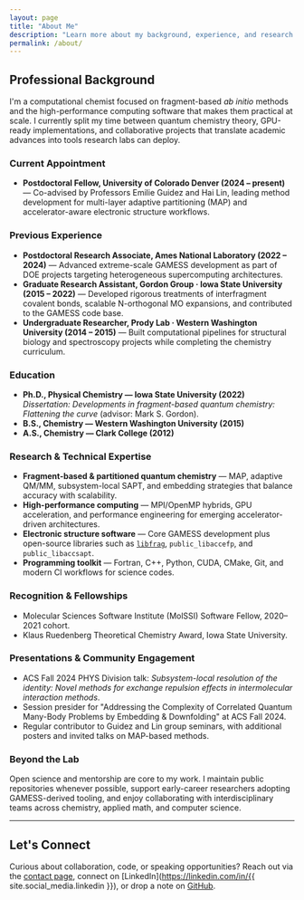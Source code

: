 ```yaml
---
layout: page
title: "About Me"
description: "Learn more about my background, experience, and research interests in computational chemistry"
permalink: /about/
---
```


## Professional Background

I'm a computational chemist focused on fragment-based *ab initio* methods and the high-performance computing software that makes them practical at scale. I currently split my time between quantum chemistry theory, GPU-ready implementations, and collaborative projects that translate academic advances into tools research labs can deploy.

### Current Appointment

- **Postdoctoral Fellow, University of Colorado Denver (2024 – present)** — Co-advised by Professors Emilie Guidez and Hai Lin, leading method development for multi-layer adaptive partitioning (MAP) and accelerator-aware electronic structure workflows.

### Previous Experience

- **Postdoctoral Research Associate, Ames National Laboratory (2022 – 2024)** — Advanced extreme-scale GAMESS development as part of DOE projects targeting heterogeneous supercomputing architectures.
- **Graduate Research Assistant, Gordon Group · Iowa State University (2015 – 2022)** — Developed rigorous treatments of interfragment covalent bonds, scalable N-orthogonal MO expansions, and contributed to the GAMESS code base.
- **Undergraduate Researcher, Prody Lab · Western Washington University (2014 – 2015)** — Built computational pipelines for structural biology and spectroscopy projects while completing the chemistry curriculum.

### Education

- **Ph.D., Physical Chemistry — Iowa State University (2022)**  
	*Dissertation:* *Developments in fragment-based quantum chemistry: Flattening the curve* (advisor: Mark S. Gordon).
- **B.S., Chemistry — Western Washington University (2015)**
- **A.S., Chemistry — Clark College (2012)**

### Research & Technical Expertise

- **Fragment-based & partitioned quantum chemistry** — MAP, adaptive QM/MM, subsystem-local SAPT, and embedding strategies that balance accuracy with scalability.
- **High-performance computing** — MPI/OpenMP hybrids, GPU acceleration, and performance engineering for emerging accelerator-driven architectures.
- **Electronic structure software** — Core GAMESS development plus open-source libraries such as [`libfrag`](https://github.com/brycewestheimer/libfrag), `public_libaccefp`, and `public_libaccsapt`.
- **Programming toolkit** — Fortran, C++, Python, CUDA, CMake, Git, and modern CI workflows for science codes.

### Recognition & Fellowships

- Molecular Sciences Software Institute (MolSSI) Software Fellow, 2020–2021 cohort.
- Klaus Ruedenberg Theoretical Chemistry Award, Iowa State University.

### Presentations & Community Engagement

- ACS Fall 2024 PHYS Division talk: *Subsystem-local resolution of the identity: Novel methods for exchange repulsion effects in intermolecular interaction methods*.
- Session presider for "Addressing the Complexity of Correlated Quantum Many-Body Problems by Embedding & Downfolding" at ACS Fall 2024.
- Regular contributor to Guidez and Lin group seminars, with additional posters and invited talks on MAP-based methods.

### Beyond the Lab

Open science and mentorship are core to my work. I maintain public repositories whenever possible, support early-career researchers adopting GAMESS-derived tooling, and enjoy collaborating with interdisciplinary teams across chemistry, applied math, and computer science.

---

## Let's Connect

Curious about collaboration, code, or speaking opportunities? Reach out via the [contact page](/contact/), connect on [LinkedIn](https://linkedin.com/in/{{ site.social_media.linkedin }}), or drop a note on [GitHub](https://github.com/brycewestheimer).

